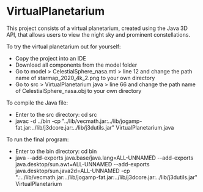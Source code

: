 # VirtualPlanetarium
This project consists of a virtual planetarium, created using the Java 3D API, that allows users to view the night sky and prominent constellations.

To try the virtual planetarium out for yourself:

- Copy the project into an IDE
- Download all components from the model folder
- Go to model > CelestialSphere_nasa.mtl > line 12 and change the path name of starmap_2020_4k_2.png to your own directory
- Go to src > VirtualPlanetarium.java > line 66 and change the path name of CelestialSphere_nasa.obj to your own directory

To compile the Java file:

- Enter to the src directory: cd src
- javac -d ../bin  -cp "../lib/vecmath.jar:../lib/jogamp-fat.jar:../lib/j3dcore.jar:../lib/j3dutils.jar" VirtualPlanetarium.java

To run the final program:

- Enter to the bin directory: cd bin
- java --add-exports java.base/java.lang=ALL-UNNAMED --add-exports java.desktop/sun.awt=ALL-UNNAMED --add-exports java.desktop/sun.java2d=ALL-UNNAMED -cp ".:../lib/vecmath.jar:../lib/jogamp-fat.jar:../lib/j3dcore.jar:../lib/j3dutils.jar" VirtualPlanetarium

